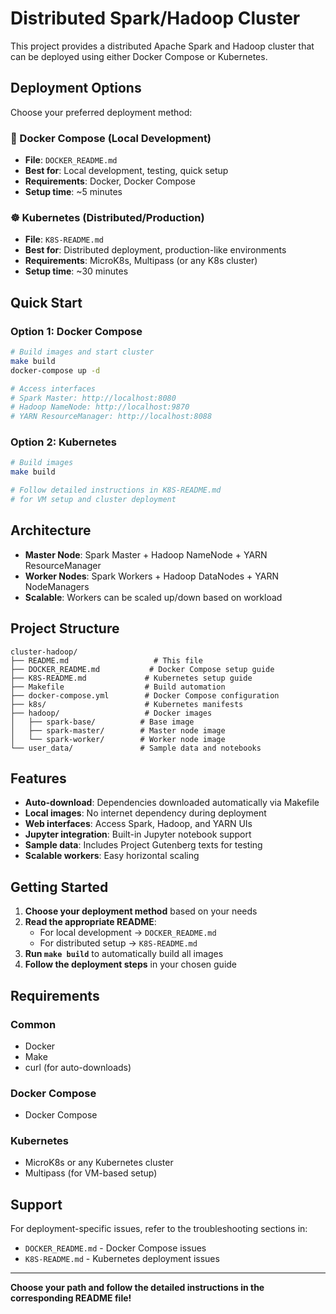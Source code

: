# Distributed Spark/Hadoop Cluster

This project provides a distributed Apache Spark and Hadoop cluster that can be deployed using either Docker Compose or Kubernetes.

## Deployment Options

Choose your preferred deployment method:

### 🐳 Docker Compose (Local Development)
- **File**: `DOCKER_README.md`
- **Best for**: Local development, testing, quick setup
- **Requirements**: Docker, Docker Compose
- **Setup time**: ~5 minutes

### ☸️ Kubernetes (Distributed/Production)
- **File**: `K8S-README.md` 
- **Best for**: Distributed deployment, production-like environments
- **Requirements**: MicroK8s, Multipass (or any K8s cluster)
- **Setup time**: ~30 minutes

## Quick Start

### Option 1: Docker Compose
```bash
# Build images and start cluster
make build
docker-compose up -d

# Access interfaces
# Spark Master: http://localhost:8080
# Hadoop NameNode: http://localhost:9870
# YARN ResourceManager: http://localhost:8088
```

### Option 2: Kubernetes
```bash
# Build images
make build

# Follow detailed instructions in K8S-README.md
# for VM setup and cluster deployment
```

## Architecture

- **Master Node**: Spark Master + Hadoop NameNode + YARN ResourceManager
- **Worker Nodes**: Spark Workers + Hadoop DataNodes + YARN NodeManagers
- **Scalable**: Workers can be scaled up/down based on workload

## Project Structure

```
cluster-hadoop/
├── README.md                   # This file
├── DOCKER_README.md           # Docker Compose setup guide
├── K8S-README.md             # Kubernetes setup guide
├── Makefile                  # Build automation
├── docker-compose.yml        # Docker Compose configuration
├── k8s/                      # Kubernetes manifests
├── hadoop/                   # Docker images
│   ├── spark-base/          # Base image
│   ├── spark-master/        # Master node image
│   └── spark-worker/        # Worker node image
└── user_data/               # Sample data and notebooks
```

## Features

- **Auto-download**: Dependencies downloaded automatically via Makefile
- **Local images**: No internet dependency during deployment
- **Web interfaces**: Access Spark, Hadoop, and YARN UIs
- **Jupyter integration**: Built-in Jupyter notebook support
- **Sample data**: Includes Project Gutenberg texts for testing
- **Scalable workers**: Easy horizontal scaling

## Getting Started

1. **Choose your deployment method** based on your needs
2. **Read the appropriate README**:
   - For local development → `DOCKER_README.md`
   - For distributed setup → `K8S-README.md`
3. **Run `make build`** to automatically build all images
4. **Follow the deployment steps** in your chosen guide

## Requirements

### Common
- Docker
- Make
- curl (for auto-downloads)

### Docker Compose
- Docker Compose

### Kubernetes  
- MicroK8s or any Kubernetes cluster
- Multipass (for VM-based setup)

## Support

For deployment-specific issues, refer to the troubleshooting sections in:
- `DOCKER_README.md` - Docker Compose issues
- `K8S-README.md` - Kubernetes deployment issues

---

**Choose your path and follow the detailed instructions in the corresponding README file!**